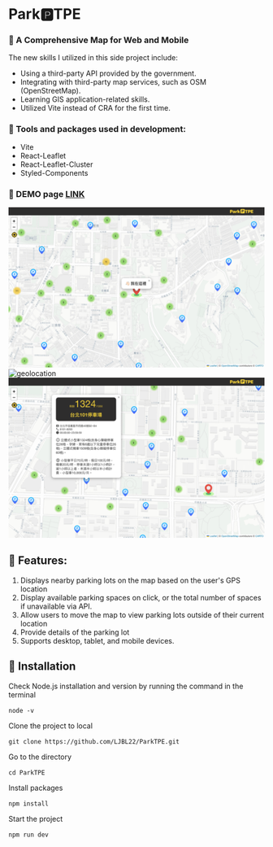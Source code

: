 # Park&#x1F17F;TPE

### :red_car: A Comprehensive Map for Web and Mobile

The new skills I utilized in this side project include:

- Using a third-party API provided by the government.
- Integrating with third-party map services, such as OSM (OpenStreetMap).
- Learning GIS application-related skills.
- Utilized Vite instead of CRA for the first time.

### :minibus: Tools and packages used in development:

- Vite
- React-Leaflet
- React-Leaflet-Cluster
- Styled-Components

### :taxi: DEMO page [LINK](https://ljbl22.github.io/ParkTPE/)

![intro](/public/intro.png)
![geolocation](/public/geolocation.png)
![popup-info](/public/popup-info.png)

## :blue_car: Features:

1. Displays nearby parking lots on the map based on the user's GPS location
2. Display available parking spaces on click, or the total number of spaces if unavailable via API.
3. Allow users to move the map to view parking lots outside of their current location
4. Provide details of the parking lot
5. Supports desktop, tablet, and mobile devices.

## :truck: Installation

Check Node.js installation and version by running the command in the terminal

```
node -v
```

Clone the project to local

```
git clone https://github.com/LJBL22/ParkTPE.git
```

Go to the directory

```
cd ParkTPE
```

Install packages

```
npm install
```

Start the project

```
npm run dev
```

